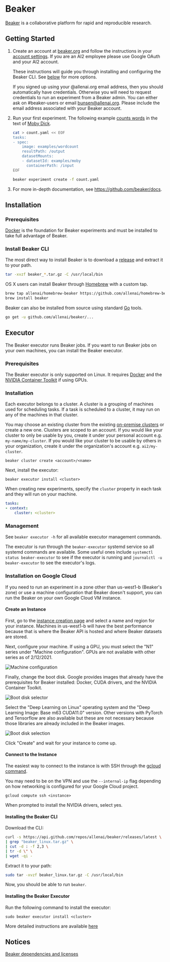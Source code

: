 # Beaker

[Beaker](https://beaker.org) is a collaborative platform for rapid and reproducible research.

## Getting Started

1. Create an account at [beaker.org](https://beaker.org)
   and follow the instructions in your [account settings](https://beaker.org/user).  If you are
   an AI2 employee please use Google OAuth and your AI2 account.

   These instructions will guide you through installing and configuring the
   Beaker CLI. See [below](#install-beaker-cli) for more options.

   If you signed up using your @allenai.org email address, then you should
   automatically have credentials.  Otherwise you will need to
   request credentials to run an experiment from a Beaker admin.
   You can either ask on #beaker-users or email bunsen@allenai.org.
   Please include the email address associated with your Beaker account.

2. Run your first experiment. The following example
   [counts words](https://beaker.org/im/im_qbjvcda1sed7) in the text
   of [Moby Dick](https://beaker.org/ds/ds_1hz9k6sgxi0a).

   ```bash
   cat > count.yaml << EOF
   tasks:
   - spec:
       image: examples/wordcount
       resultPath: /output
       datasetMounts:
       - datasetId: examples/moby
         containerPath: /input
   EOF
   ```

   ```bash
   beaker experiment create -f count.yaml
   ```

3. For more in-depth documentation, see https://github.com/beaker/docs.

## Installation

### Prerequisites

[Docker](https://www.docker.com/) is the foundation for Beaker experiments and
must be installed to take full advantage of Beaker.

### Install Beaker CLI

The most direct way to install Beaker is to download a
[release](https://github.com/allenai/beaker/releases) and extract it to your path.

```bash
tar -xvzf beaker_*.tar.gz -C /usr/local/bin
```

OS X users can install Beaker through [Homebrew](https://brew.sh/) with a custom tap.


```bash
brew tap allenai/homebrew-beaker https://github.com/allenai/homebrew-beaker.git
brew install beaker
```

Beaker can also be installed from source using standard [Go](https://golang.org/) tools.

```bash
go get -u github.com/allenai/beaker/...
```

## Executor

The Beaker executor runs Beaker jobs.
If you want to run Beaker jobs on your own machines, you can install the Beaker executor.

### Prerequisites

The Beaker executor is only supported on Linux.
It requires [Docker](https://docs.docker.com/engine/install/)
and the [NVIDIA Container Toolkit](https://docs.nvidia.com/datacenter/cloud-native/container-toolkit/install-guide.html)
if using GPUs.

### Installation

Each executor belongs to a cluster.
A cluster is a grouping of machines used for scheduling tasks.
If a task is scheduled to a cluster, it may run on any of the machines in that cluster.

You may choose an existing cluster from the existing [on-premise clusters](https://beaker.org/clusters) or create a new one.
Clusters are scoped to an account.
If you would like your cluster to only be usable by you, create it under your personal account e.g. `my-name/my-cluster`.
If you would like your cluster to be usable by others in your organization,
create it under the organization's account e.g. `ai2/my-cluster`.

```
beaker cluster create <account>/<name>
```

Next, install the executor:

```
beaker executor install <cluster>
```

When creating new experiments, specify the `cluster` property in each task
and they will run on your machine.

```yaml
tasks:
- context:
    cluster: <cluster>
```

### Management

See `beaker executor -h` for all available executor management commands.

The executor is run through the `beaker-executor` systemd service
so all systemd commands are available.
Some useful ones include `systemctl status beaker-executor` to see if the executor is running
and `journalctl -u beaker-executor` to see the executor's logs.

### Installation on Google Cloud

If you need to run an experiment in a zone other than us-west1-b (Beaker's zone)
or use a machine configuration that Beaker doesn't support,
you can run the Beaker on your own Google Cloud VM instance.

#### Create an Instance

First, go to the [instance creation page](https://console.cloud.google.com/compute/instancesAdd)
and select a name and region for your instance.
Machines in us-west1-b will have the best performance because that is where
the Beaker API is hosted and where Beaker datasets are stored.

Next, configure your machine.
If using a GPU, you must select the "N1" series under "Machine configuration".
GPUs are not available with other series as of 2/12/2021.

![Machine configuration](../assets/images/machine-configuration.png)

Finally, change the boot disk.
Google provides images that already have the prerequisites for Beaker installed:
Docker, CUDA drivers, and the NVIDIA Container Toolkit.

![Boot disk selector](../assets/images/boot-disk-selector.png)

Select the "Deep Learning on Linux" operating system
and the "Deep Learning Image: Base m63 CUDA11.0" version.
Other versions with PyTorch and Tensorflow are also available but these are not necessary
because those libraries are already included in the Beaker images.

![Boot disk selection](../assets/images/boot-disk.png)

Click "Create" and wait for your instance to come up.

#### Connect to the Instance

The easiest way to connect to the instance is with SSH through the
[gcloud command](https://cloud.google.com/sdk/gcloud).

You may need to be on the VPN and use the `--internal-ip` flag depending on how
networking is configured for your Google Cloud project.

```
gcloud compute ssh <instance>
```

When prompted to install the NVIDIA drivers, select yes.

#### Installing the Beaker CLI

Download the CLI:

```bash
curl -s https://api.github.com/repos/allenai/beaker/releases/latest \
| grep "beaker_linux.tar.gz" \
| cut -d : -f 2,3 \
| tr -d \" \
| wget -qi -
```

Extract it to your path:

```bash
sudo tar -xvzf beaker_linux.tar.gz -C /usr/local/bin
```

Now, you should be able to run `beaker`.

#### Installing the Beaker Executor

Run the following command to install the executor:

```
sudo beaker executor install <cluster>
```

More detailed instructions are available [here](#installation-1)

## Notices
[Beaker dependencies and licenses](https://app.fossa.io/attribution/a462337b-67c8-418e-8a05-9b6f67de4626)
